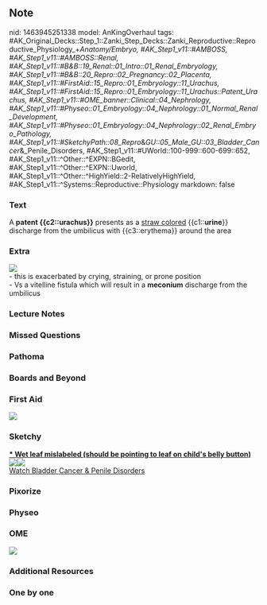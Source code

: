 ## Note
nid: 1463945251338
model: AnKingOverhaul
tags: #AK_Original_Decks::Step_1::Zanki_Step_Decks::Zanki_Reproductive::Reproductive_Physiology_+_Anatomy/Embryo, #AK_Step1_v11::#AMBOSS, #AK_Step1_v11::#AMBOSS::Renal, #AK_Step1_v11::#B&B::19_Renal::01_Intro::01_Renal_Embryology, #AK_Step1_v11::#B&B::20_Repro::02_Pregnancy::02_Placenta, #AK_Step1_v11::#FirstAid::15_Repro::01_Embryology::11_Urachus, #AK_Step1_v11::#FirstAid::15_Repro::01_Embryology::11_Urachus::Patent_Urachus, #AK_Step1_v11::#OME_banner::Clinical::04_Nephrology, #AK_Step1_v11::#Physeo::01_Embryology::04_Nephrology::01_Normal_Renal_Development, #AK_Step1_v11::#Physeo::01_Embryology::04_Nephrology::02_Renal_Embryo_Pathology, #AK_Step1_v11::#SketchyPath::08_Repro_&_GU::05_Male_GU::03_Bladder_Cancer_&_Penile_Disorders, #AK_Step1_v11::#UWorld::100-999::600-699::652, #AK_Step1_v11::^Other::^EXPN::BGedit, #AK_Step1_v11::^Other::^EXPN::Uworld, #AK_Step1_v11::^Other::^HighYield::2-RelativelyHighYield, #AK_Step1_v11::^Systems::Reproductive::Physiology
markdown: false

### Text
<div>
  <div>
    A <b>patent {{c2::urachus}}</b> presents as a <u>straw
    colored</u> {{c1::<b>urine</b>}} discharge from the umbilicus
    with {{c3::erythema}} around the area
  </div>
</div>

### Extra
<img src="paste-523835686256835.jpg">
<div>
  - this is exacerbated by crying, straining, or prone position
</div>
<div>
  <div>
    - Vs a vitelline fistula which will result in a <b>meconium</b>
    discharge from the umbilicus
  </div>
</div>

### Lecture Notes


### Missed Questions


### Pathoma


### Boards and Beyond


### First Aid
<img src="tmpPkY54d.png">

### Sketchy
<div>
  <b><u>* Wet leaf mislabeled (should be pointing to leaf on
  child's belly button)</u></b>
</div>
<div><img src="13.%20Patent%20Urachus.png"><img src=
"Complete%20Sketch_1566160514431.jpg"></div><a href=
"https://dashboard.sketchy.com/study/medical/courses/medical-pathophysiology/units/medical-pathophysiology-reproductive-gu/videos/medical-pathophysiology-reproductive-and-gu-male-gu-bladder-cancer-and-penile-disorders?utm_source=anki&utm_medium=partnership&utm_campaign=february_update&utm_content=medical">Watch
Bladder Cancer & Penile Disorders</a>

### Pixorize


### Physeo


### OME
<div class="ome-widget">
  <a href=
  "https://onlinemeded.org/spa/nephrology?ref=anki"><img src=
  "_OME_AnkiFlashcards_Topic_3.png"></a>
</div>

### Additional Resources


### One by one

